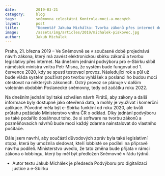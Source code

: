 ```yaml
---
date:         2019-03-21
category:     blog
tags:         sněmovna celostátní Kontrola-moci-a-mocných
layout:       post
title:        "Komentář Jakuba Michálka: Tvorba zákonů přes internet do roku a čtvrt, slíbilo vnitro"
image:        /assets/img/articles/2019/michalek-piskovec.jpg
author:       Jakub Michálek
---
```



Praha, 21. března 2019 – Ve Sněmovně se v současné době projednává návrh zákona, který má zavést elektronickou sbírku zákonů a tvorbu legislativy přes internet. Na dnešním jednání podvýboru pro e-Sbírku slíbil náměstek ministra vnitra Petr Mlsna, že systém bude fungovat od 1. července 2020, kdy se spustí testovací provoz. Následující rok a půl už bude vláda systém používat pro tvorbu vyhlášek a poslanci ho budou moci otestovat na některých zákonech. Ostrý provoz se plánuje v dalším volebním obdobím Poslanecké sněmovny, tedy od začátku roku 2022.

Na dnešním jednání byl také schválen návrh Pirátů, aby zákony a další informace byly dostupné jako otevřená data, a mohly je využívat i komerční aplikace. Původně měla být e-Sbírka funkční od roku 2020, ale kvůli průtahu požádalo Ministerstvo vnitra ČR o odklad. Díky jednání podvýboru se také podařilo dosáhnout toho, že si software na tvorbu zákonů a pozměňovacích návrhů bude moci každý zdarma nainstalovat do vlastního počítače.

Dále jsem navrhl, aby součástí důvodových zpráv byla také legislativní stopa, která by umožnila sledovat, kteří lobbisté se podíleli na přípravě návrhu podíleli. Ministerstvo uvedlo, že tato změna bude přijata v rámci zákona o lobbingu, který by měl být předložen Sněmovně v řádu týdnů.


* Autor textu Jakub Michálek je předseda Podvýboru pro digitalizaci justice a e-Sbírku
